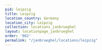 ```yaml
---
pid: leipzig
title: Leipzig
location_country: Germany
location_city: Leipzig
collection: locations_janbrueghel
layout: locationpage_janbrueghel
order: '062'
permalink: "/janbrueghel/locations/leipzig"
---
```

